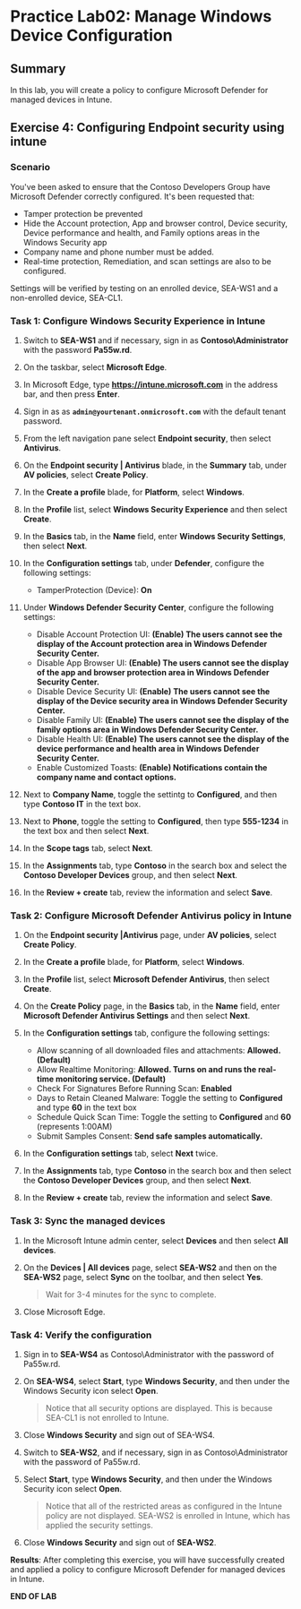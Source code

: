 # Practice Lab02: Manage Windows Device Configuration

## Summary

In this lab, you will create a policy to configure Microsoft Defender for managed devices in Intune.

## Exercise 4: Configuring Endpoint security using intune

### Scenario

You've been asked to ensure that the Contoso Developers Group have Microsoft Defender correctly configured. It's been requested that:
* Tamper protection be prevented
* Hide the Account protection, App and browser control, Device security, Device performance and health, and Family options areas in the Windows Security app
* Company name and phone number must be added. 
* Real-time protection, Remediation, and scan settings are also to be configured.

Settings will be verified by testing on an enrolled device, SEA-WS1 and a non-enrolled device, SEA-CL1.

### Task 1: Configure Windows Security Experience in Intune

1. Switch to **SEA-WS1** and if necessary, sign in as **Contoso\\Administrator** with the password **Pa55w.rd**. 

2. On the taskbar, select **Microsoft Edge**.

3. In Microsoft Edge, type **https://intune.microsoft.com** in the  address bar, and then press **Enter**. 

4. Sign in as as **`admin@yourtenant.onmicrosoft.com`** with the default tenant password.

5. From the left navigation pane select **Endpoint security**, then select **Antivirus**.

6. On the **Endpoint security | Antivirus** blade, in the **Summary** tab, under **AV policies**, select **Create Policy**.

7. In the **Create a profile** blade, for **Platform**, select **Windows**. 

8. In the **Profile** list, select **Windows Security Experience** and then select **Create**.

9. In the **Basics** tab, in the **Name** field, enter **Windows Security Settings**, then select **Next**.

10. In the **Configuration settings** tab, under **Defender**, configure the following settings:
    - TamperProtection (Device): **On**

11. Under **Windows Defender Security Center**, configure the following settings:
     - Disable Account Protection UI: **(Enable) The users cannot see the display of the Account protection area in Windows Defender Security Center.**
     - Disable App Browser UI: **(Enable) The users cannot see the display of the app and browser protection area in Windows Defender Security Center.**
     - Disable Device Security UI: **(Enable) The users cannot see the display of the Device security area in Windows Defender Security Center.**
     - Disable Family UI: **(Enable) The users cannot see the display of the family options area in Windows Defender Security Center.**
     - Disable Health UI: **(Enable) The users cannot see the display of the device performance and health area in Windows Defender Security Center.**
     - Enable Customized Toasts: **(Enable) Notifications contain the company name and contact options.**

12. Next to **Company Name**, toggle the settintg to **Configured**, and then type **Contoso IT** in the text box.

13. Next to **Phone**, toggle the setting to **Configured**, then type **555-1234** in the text box and then select **Next**.

14. In the **Scope tags** tab, select **Next**.

15. In the **Assignments** tab, type **Contoso** in the search box and select the **Contoso Developer Devices** group, and then select **Next**.

16. In the **Review + create** tab, review the information and select **Save**.

### Task 2: Configure Microsoft Defender Antivirus policy in Intune

1. On the **Endpoint security |Antivirus** page, under **AV policies**, select **Create Policy**.

2. In the **Create a profile** blade, for **Platform**, select **Windows**. 

3. In the **Profile** list, select **Microsoft Defender Antivirus**, then select **Create**.

4. On the **Create Policy** page, in the **Basics** tab, in the **Name** field, enter **Microsoft Defender Antivirus Settings** and then select **Next**.

5. In the **Configuration settings** tab, configure the following settings:

   - Allow scanning of all downloaded files and attachments: **Allowed. (Default)**
   - Allow Realtime Monitoring: **Allowed. Turns on and runs the real-time monitoring service. (Default)**
   - Check For Signatures Before Running Scan: **Enabled**
   - Days to Retain Cleaned Malware: Toggle the setting to **Configured** and type **60** in the text box
   - Schedule Quick Scan Time: Toggle the setting to **Configured** and **60** (represents 1:00AM)
   - Submit Samples Consent: **Send safe samples automatically.**

6. In the **Configuration settings** tab, select **Next** twice.

7. In the **Assignments** tab, type **Contoso** in the search box and then select the **Contoso Developer Devices** group, and then select **Next**.

9. In the **Review + create** tab, review the information and select **Save**.

### Task 3: Sync the managed devices

1. In the Microsoft Intune admin center, select **Devices** and then select **All devices**.  

2. On the **Devices | All devices** page, select **SEA-WS2** and then on the **SEA-WS2** page, select **Sync** on the toolbar, and then select **Yes**. 

   > Wait for 3-4 minutes for the sync to complete.

3. Close Microsoft Edge.

### Task 4: Verify the configuration

1. Sign in to **SEA-WS4** as Contoso\Administrator with the password of Pa55w.rd.

2. On **SEA-WS4**, select **Start**, type **Windows Security**, and then under the Windows Security icon select **Open**.

   > Notice that all security options are displayed. This is because SEA-CL1 is not enrolled to Intune.

3. Close **Windows Security** and sign out of SEA-WS4.

4. Switch to **SEA-WS2**, and if necessary, sign in as Contoso\Administrator with the password of Pa55w.rd.

5. Select **Start**, type **Windows Security**, and then under the Windows Security icon select **Open**.

   > Notice that all of the restricted areas as configured in the Intune policy are not displayed. SEA-WS2 is enrolled in Intune, which has applied the security settings.

6. Close **Windows Security** and sign out of **SEA-WS2**.

**Results**: After completing this exercise, you will have successfully created and applied a policy to configure Microsoft Defender for managed devices in Intune.

**END OF LAB**
